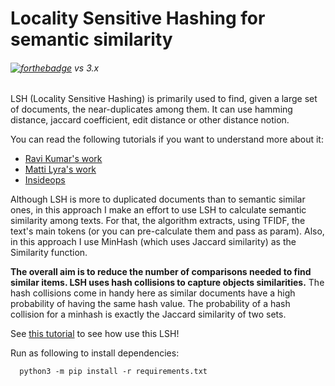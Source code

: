 # Locality Sensitive Hashing for semantic similarity

###### [![forthebadge](http://forthebadge.com/images/badges/made-with-python.svg)](http://forthebadge.com)  vs 3.x

LSH (Locality Sensitive Hashing) is primarily used to find, given a large set of documents, the near-duplicates among them.
It can use hamming distance, jaccard coefficient, edit distance or other distance notion. 

You can read the following tutorials if you want to understand more about it:

- [Ravi Kumar's work](https://users.soe.ucsc.edu/~niejiazhong/slides/kumar.pdf)
- [Matti Lyra's work](https://mattilyra.github.io/2017/05/23/document-deduplication-with-lsh.html)
- [Insideops](https://insideops.wordpress.com/2015/07/30/similarity-search-and-hashing-for-text-documents/)

Although LSH is more to duplicated documents than to semantic similar ones, in this approach I make an effort to use LSH 
to calculate semantic similarity among texts. For that, the algorithm extracts, using TFIDF, the text's main tokens 
(or you can pre-calculate them and pass as param). Also, in this approach I use MinHash (which uses Jaccard similarity) as the 
Similarity function.

**The overall aim is to reduce the number of comparisons needed to find similar items. LSH uses hash collisions to capture objects similarities.**
The hash collisions come in handy here as similar documents have a high probability of having the same hash value. 
The probability of a hash collision for a minhash is exactly the Jaccard similarity of two sets.

See [this tutorial](tutorial.ipynb) to see how use this LSH!

Run as following to install dependencies:

```
  python3 -m pip install -r requirements.txt
```
